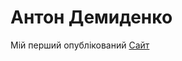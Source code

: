 
# Антон Демиденко
Мій перший опублікований 
[Сайт](https://toxann1.github.io/firtsite/index.html/ "Перший сайт")
